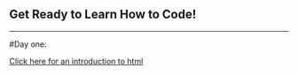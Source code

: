 ## Get Ready to Learn How to Code!
----------------------

#Day one:

[Click here for an introduction to html](./introtohtml/index.html)
